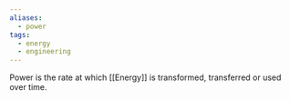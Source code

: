 ```yaml
---
aliases:
  - power
tags:
  - energy
  - engineering
---
```


Power is the rate at which [[Energy]] is transformed, transferred or used over time. 